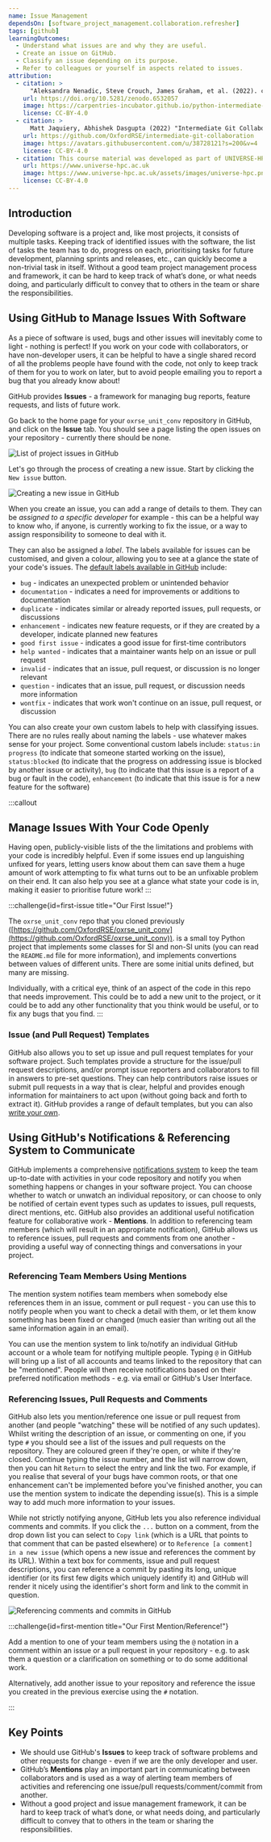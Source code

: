 ```yaml
---
name: Issue Management
dependsOn: [software_project_management.collaboration.refresher]
tags: [github]
learningOutcomes:
  - Understand what issues are and why they are useful.
  - Create an issue on GitHub.
  - Classify an issue depending on its purpose.
  - Refer to colleagues or yourself in aspects related to issues.
attribution:
  - citation: >
      "Aleksandra Nenadic, Steve Crouch, James Graham, et al. (2022). carpentries-incubator/python-intermediate-development: beta (beta). Zenodo. https://doi.org/10.5281/zenodo.6532057"
    url: https://doi.org/10.5281/zenodo.6532057
    image: https://carpentries-incubator.github.io/python-intermediate-development/assets/img/incubator-logo-blue.svg
    license: CC-BY-4.0
  - citation: >
      Matt Jaquiery, Abhishek Dasgupta (2022) "Intermediate Git Collaboration"
    url: https://github.com/OxfordRSE/intermediate-git-collaboration
    image: https://avatars.githubusercontent.com/u/38728121?s=200&v=4
    license: CC-BY-4.0
  - citation: This course material was developed as part of UNIVERSE-HPC, which is funded through the SPF ExCALIBUR programme under grant number EP/W035731/1
    url: https://www.universe-hpc.ac.uk
    image: https://www.universe-hpc.ac.uk/assets/images/universe-hpc.png
    license: CC-BY-4.0
---
```


## Introduction

Developing software is a project and, like most projects, it consists of
multiple tasks. Keeping track of identified issues with the software, the list
of tasks the team has to do, progress on each, prioritising tasks for future
development, planning sprints and releases, etc., can quickly become a
non-trivial task in itself. Without a good team project management process and
framework, it can be hard to keep track of what’s done, or what needs doing, and
particularly difficult to convey that to others in the team or share the
responsibilities.

## Using GitHub to Manage Issues With Software

As a piece of software is used, bugs and other issues will inevitably come to
light - nothing is perfect! If you work on your code with collaborators, or
have non-developer users, it can be helpful to have a single shared record of
all the problems people have found with the code, not only to keep track of them
for you to work on later, but to avoid people emailing you to report a bug that
you already know about!

GitHub provides **Issues** - a framework for managing bug reports, feature requests, and lists of future work.

Go back to the home page for your `oxrse_unit_conv` repository in GitHub, and click on
the **Issue** tab.
You should see a page listing the open issues on your repository - currently there should be none.

![List of project issues in GitHub](fig/github-issue-list.png)

Let's go through the process of creating a new issue. Start by clicking the `New issue` button.

![Creating a new issue in GitHub](fig/github-new-issue.png)

When you create an issue, you can add a range of details to them. They can be _assigned to a specific developer_ for example - this can be a helpful way to know who, if anyone, is currently working to fix the issue, or a way to assign
responsibility to someone to deal with it.

They can also be assigned a _label_. The labels available for issues can be customised, and given a colour, allowing you to see at a glance the state of your code's issues. The [default labels available in GitHub](https://docs.github.com/en/issues/using-labels-and-milestones-to-track-work/managing-labels) include:

- `bug` - indicates an unexpected problem or unintended behavior
- `documentation` - indicates a need for improvements or additions to documentation
- `duplicate` - indicates similar or already reported issues, pull requests, or discussions
- `enhancement` - indicates new feature requests, or if they are created by a developer, indicate planned new features
- `good first issue` - indicates a good issue for first-time contributors
- `help wanted` - indicates that a maintainer wants help on an issue or pull request
- `invalid` - indicates that an issue, pull request, or discussion is no longer relevant
- `question` - indicates that an issue, pull request, or discussion needs more information
- `wontfix` - indicates that work won't continue on an issue, pull request, or discussion

You can also create your own custom labels to help with classifying issues. There are no
rules really about naming the labels - use whatever makes sense for your project. Some
conventional custom labels include: `status:in progress` (to indicate that someone
started working on the issue), `status:blocked` (to indicate that the progress on
addressing issue is blocked by another issue or activity), `bug` (to indicate that this
issue is a report of a bug or fault in the code), `enhancement` (to indicate that this
issue is for a new feature for the software)

:::callout

## Manage Issues With Your Code Openly

Having open, publicly-visible lists of the the limitations and problems with
your code is incredibly helpful. Even if some issues end up languishing unfixed
for years, letting users know about them can save them a huge amount of work
attempting to fix what turns out to be an unfixable problem on their end. It can
also help you see at a glance what state your code is in, making it easier to
prioritise future work!
:::

:::challenge{id=first-issue title="Our First Issue!"}

The `oxrse_unit_conv` repo that you cloned previously
([https://github.com/OxfordRSE/oxrse_unit_conv](https://github.com/OxfordRSE/oxrse_unit_conv)).
is a small toy Python project that implements some classes for SI and non-SI units (you
can
read the `README.md` file for more information), and implements convertions
between values of different units. There are some initial units defined, but many are
missing.

Individually, with a critical eye, think of an aspect of the code in this repo that
needs improvement. This could be to add a new unit to the project, or it could be to add
any other functionality that you think would be useful, or to fix any bugs that you
find.
:::

### Issue (and Pull Request) Templates

GitHub also allows you to set up issue and pull request templates for your
software project. Such templates provide a structure for the issue/pull request
descriptions, and/or prompt issue reporters and collaborators to fill in answers
to pre-set questions. They can help contributors raise issues or submit pull
requests in a way that is clear, helpful and provides enough information for
maintainers to act upon (without going back and forth to extract it). GitHub
provides a range of default templates, but you can also [write your
own](https://docs.github.com/en/communities/using-templates-to-encourage-useful-issues-and-pull-requests/configuring-issue-templates-for-your-repository).

## Using GitHub's Notifications & Referencing System to Communicate

GitHub implements a comprehensive [notifications system](https://docs.github.com/en/account-and-profile/managing-subscriptions-and-notifications-on-github/setting-up-notifications/configuring-notifications)
to keep the team up-to-date with activities in your code repository and notify you when something happens or changes
in your software project. You can choose whether to watch or unwatch an individual repository,
or can choose to only be notified of certain event types such as updates to issues, pull requests, direct mentions,
etc. GitHub also provides an additional useful notification feature for collaborative work - **Mentions**.
In addition to referencing team members (which will result in an appropriate notification), GitHub allows us
to reference issues, pull requests and comments from one another - providing a useful way of connecting things
and conversations in your project.

### Referencing Team Members Using Mentions

The mention system notifies team members when somebody else references them in
an issue, comment or pull request - you can use this to notify people when you
want to check a detail with them, or let them know something has been fixed or
changed (much easier than writing out all the same information again in an
email).

You can use the mention system to link to/notify an individual GitHub account or
a whole team for notifying multiple people. Typing `@` in GitHub will
bring up a list of all accounts and teams linked to the repository that can be
"mentioned". People will then receive notifications based on their preferred
notification methods - e.g. via email or GitHub's User Interface.

### Referencing Issues, Pull Requests and Comments

GitHub also lets you mention/reference one issue or pull request from another
(and people "watching" these will be notified of any such updates). Whilst
writing the description of an issue, or commenting on one, if you type
`#` you should see a list of the issues and pull requests on the
repository. They are coloured green if they're open, or white if they're
closed. Continue typing the issue number, and the list will narrow down, then
you can hit `Return` to select the entry and link the two. For
example, if you realise that several of your bugs have common roots, or that one
enhancement can't be implemented before you've finished another, you can use the
mention system to indicate the depending issue(s). This is a simple way to add
much more information to your issues.

While not strictly notifying anyone, GitHub lets you also reference individual comments and commits. If you click the
`...` button on a comment, from the drop down list you can select to `Copy link` (which is a URL that points to that
comment that can be pasted elsewhere) or to `Reference [a comment] in a new issue` (which opens a new issue and references
the comment by its URL). Within a text box for comments, issue and pull request descriptions, you can reference
a commit by pasting its long, unique identifier (or its first few digits which uniquely identify it)
and GitHub will render it nicely using the identifier's short form and link to the commit in question.

![Referencing comments and commits in GitHub](fig/github-reference-comments-commits.png)

:::challenge{id=first-mention title="Our First Mention/Reference!"}

Add a mention to one of your team members using the `@` notation
in a comment within an issue or a pull request in your repository - e.g. to
ask them a question or a clarification on something or to do some additional work.

Alternatively, add another issue to your repository and reference the issue you created
in the previous exercise using the `#` notation.

:::

## Key Points

- We should use GitHub's **Issues** to keep track of software problems and other requests for change - even if we are the only developer and user.
- GitHub’s **Mentions** play an important part in communicating between collaborators and is used as a way of alerting team members of activities and referencing one issue/pull requests/comment/commit from another.
- Without a good project and issue management framework, it can be hard to keep track of what’s done, or what needs doing, and particularly difficult to convey that to others in the team or sharing the responsibilities.
